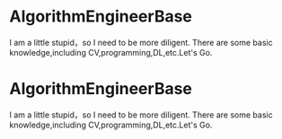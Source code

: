 # AlgorithmEngineerBase
I am a little stupid，so I need to be more diligent.  There are some basic knowledge,including CV,programming,DL,etc.Let's Go. 
# AlgorithmEngineerBase
I am a little stupid，so I need to be more diligent.  There are some basic knowledge,including CV,programming,DL,etc.Let's Go. 
